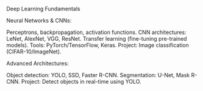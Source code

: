  Deep Learning Fundamentals

Neural Networks & CNNs:

Perceptrons, backpropagation, activation functions.
CNN architectures: LeNet, AlexNet, VGG, ResNet.
Transfer learning (fine-tuning pre-trained models).
Tools: PyTorch/TensorFlow, Keras.
Project: Image classification (CIFAR-10/ImageNet).

Advanced Architectures:

Object detection: YOLO, SSD, Faster R-CNN.
Segmentation: U-Net, Mask R-CNN.
Project: Detect objects in real-time using YOLO.
